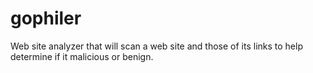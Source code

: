 gophiler
========

Web site analyzer that will scan a web site and those of its links to help determine if it malicious or benign.